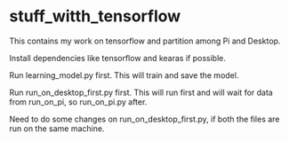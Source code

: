 # stuff_witth_tensorflow
This contains my work on tensorflow and partition among Pi and Desktop.

Install dependencies like tensorflow and kearas if possible.

Run learning_model.py first. This will train and save the model.

Run run_on_desktop_first.py first. This will run first and will wait for data from run_on_pi, so run_on_pi.py after.

Need to do some changes on run_on_desktop_first.py, if both the files are run on the same machine.


